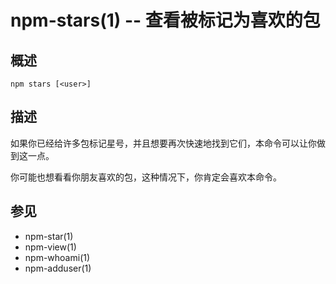 npm-stars(1) -- 查看被标记为喜欢的包
=================================================

## 概述

    npm stars [<user>]

## 描述

如果你已经给许多包标记星号，并且想要再次快速地找到它们，本命令可以让你做到这一点。

你可能也想看看你朋友喜欢的包，这种情况下，你肯定会喜欢本命令。

## 参见

* npm-star(1)
* npm-view(1)
* npm-whoami(1)
* npm-adduser(1)
